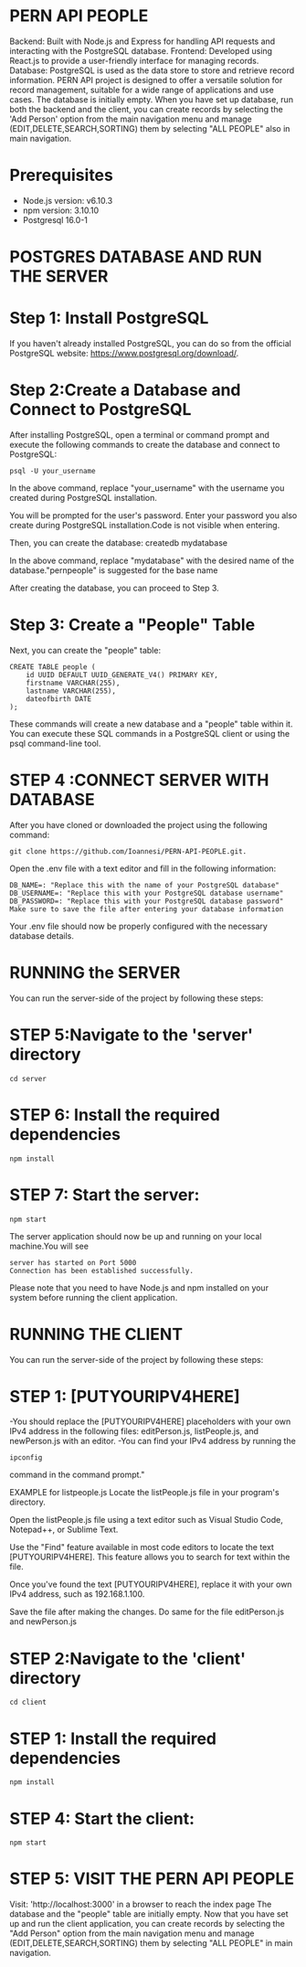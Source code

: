 # PERN API PEOPLE
Backend: Built with Node.js and Express for handling API requests and interacting with the PostgreSQL database.
Frontend: Developed using React.js to provide a user-friendly interface for managing records.
Database: PostgreSQL is used as the data store to store and retrieve record information.
PERN API project is designed to offer a versatile solution for record management, suitable for a wide range of applications and use cases.
The database is initially empty. When you have set up database, run both the backend and the client, you can create records by selecting the 'Add Person' option from the main navigation menu and manage (EDIT,DELETE,SEARCH,SORTING) them by selecting "ALL PEOPLE" also in main navigation.

# Prerequisites
- Node.js version: v6.10.3
- npm version: 3.10.10
- Postgresql 16.0-1

# POSTGRES DATABASE AND RUN THE SERVER
# Step 1: Install PostgreSQL
If you haven't already installed PostgreSQL, you can do so from the official PostgreSQL website: https://www.postgresql.org/download/.


# Step 2:Create a Database and Connect to PostgreSQL
After installing PostgreSQL, open a terminal or command prompt and execute the following commands to create the database and connect to PostgreSQL:

```
psql -U your_username
```
In the above command, replace "your_username" with the username you created during PostgreSQL installation.

You will be prompted for the user's password. Enter your password you also create during PostgreSQL installation.Code is not visible when entering. 

Then, you can create the database:
createdb mydatabase

In the above command, replace "mydatabase" with the desired name of the database."pernpeople" is suggested for the base name

After creating the database, you can proceed to Step 3.

# Step 3: Create a "People" Table
Next, you can create the "people" table:
```
CREATE TABLE people (
    id UUID DEFAULT UUID_GENERATE_V4() PRIMARY KEY,
    firstname VARCHAR(255),
    lastname VARCHAR(255),
    dateofbirth DATE
);
```

These commands will create a new database and a "people" table within it. You can execute these SQL commands in a PostgreSQL client or using the psql command-line tool.

# STEP 4 :CONNECT SERVER WITH DATABASE 
After you have cloned or downloaded the project using the following command: 

```
git clone https://github.com/Ioannesi/PERN-API-PEOPLE.git.
```

Οpen the .env file with a text editor and fill in the following information:

```
DB_NAME=: "Replace this with the name of your PostgreSQL database"
DB_USERNAME=: "Replace this with your PostgreSQL database username"
DB_PASSWORD=: "Replace this with your PostgreSQL database password"
Make sure to save the file after entering your database information
```

Your .env file should now be properly configured with the necessary database details.

# RUNΝΙNG the SERVER
You can run the server-side of the project by following these steps:

# STEP 5:Navigate to the 'server' directory

```
cd server
```

# STEP 6: Install the required dependencies

```
npm install
```

# STEP 7: Start the server:

```
npm start
```

The server application should now be up and running on your local machine.You will see

```
server has started on Port 5000
Connection has been established successfully.
```
Please note that you need to have Node.js and npm installed on your system before running the client application.

# RUNNING THE CLIENT
You can run the server-side of the project by following these steps:

# STEP 1: [PUTYOURIPV4HERE]
-You should replace the [PUTYOURIPV4HERE] placeholders with your own IPv4 address in the following files: editPerson.js, listPeople.js, and newPerson.js with an editor. 
-You can find your IPv4 address by running the 
```
ipconfig
```
command in the command prompt."

EXAMPLE for listpeople.js
Locate the listPeople.js file in your program's directory.

Open the listPeople.js file using a text editor such as Visual Studio Code, Notepad++, or Sublime Text.

Use the "Find" feature available in most code editors to locate the text [PUTYOURIPV4HERE]. This feature allows you to search for text within the file.

Once you've found the text [PUTYOURIPV4HERE], replace it with your own IPv4 address, such as 192.168.1.100.

Save the file after making the changes.
Do same for the file editPerson.js and newPerson.js


# STEP 2:Navigate to the 'client' directory

```
cd client
```

# STEP 1: Install the required dependencies

```
npm install
```


# STEP 4: Start the client:

```
npm start
```

# STEP 5: VISIT THE PERN API PEOPLE
Visit: 'http://localhost:3000' in a browser to reach the index page
The database and the "people" table are initially empty. 
Now that you have set up and run the client application, you can create records by selecting the "Add Person" option from the main navigation menu and manage (EDIT,DELETE,SEARCH,SORTING) them by selecting "ALL PEOPLE" in main navigation. 
